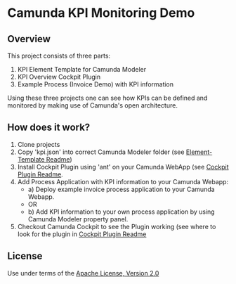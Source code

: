 # Camunda KPI Monitoring Demo

## Overview
This project consists of three parts:
1. KPI Element Template for Camunda Modeler 
2. KPI Overview Cockpit Plugin
3. Example Process (Invoice Demo) with KPI information

Using these three projects one can see how KPIs can be defined and monitored by making use of Camunda's open architecture.

## How does it work?
1. Clone projects
2. Copy 'kpi.json' into correct Camunda Modeler folder (see [Element-Template Readme](./element-template/README.md))
3. Install Cockpit Plugin using 'ant' on your Camunda WebApp (see [Cockpit Plugin Readme](./plugin/cockpit-kpi-overview-plugin/README.md).
4. Add Process Application with KPI information to your Camunda Webapp:
    * a) Deploy example invoice process application to your Camunda Webapp.
    - OR
    * b) Add KPI information to your own process application by using Camunda Modeler property panel.
5. Checkout Camunda Cockpit to see the Plugin working (see where to look for the plugin in [Cockpit Plugin Readme](./plugin/cockpit-kpi-overview-plugin/README.md)

## License
Use under terms of the [Apache License, Version 2.0](http://www.apache.org/licenses/LICENSE-2.0)